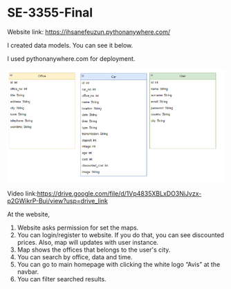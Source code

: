# SE-3355-Final

Website link: https://ihsanefeuzun.pythonanywhere.com/  

I created data models. You can see it below.

I used pythonanywhere.com for deployment.

![Resim2](https://github.com/ihsanefeuzun/SE-3355-Final/blob/main/model.png?raw=true)

Video link:https://drive.google.com/file/d/1Vp4835XBLxDO3NiJvzx-p2GWikrP-Bui/view?usp=drive_link
 

At the website, 
1.	Website asks permission for set the maps.
2.	You can login/register to website. If you do that, you can see discounted prices. Also, map will updates with user instance.
3.	Map shows the offices that belongs to the user's city.
4.	You can search by office, data and time.
5.	You can go to main homepage with clicking the white logo “Avis” at the navbar.
6.	You can filter searched results.
